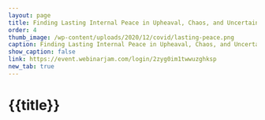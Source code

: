 ```yaml
---
layout: page
title: Finding Lasting Internal Peace in Upheaval, Chaos, and Uncertainty
order: 4
thumb_image: /wp-content/uploads/2020/12/covid/lasting-peace.png
caption: Finding Lasting Internal Peace in Upheaval, Chaos, and Uncertainty
show_caption: false
link: https://event.webinarjam.com/login/2zyg0im1twwuzghksp
new_tab: true
---
```


# {{title}}